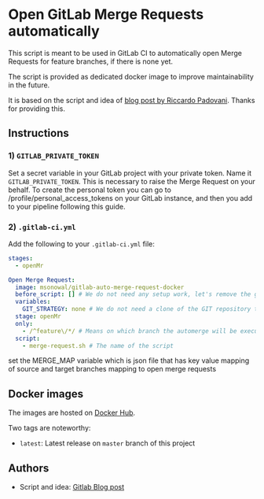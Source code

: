 # Open GitLab Merge Requests automatically


This script is meant to be used in GitLab CI to automatically open Merge Requests for feature branches, if there is none yet.

The script is provided as dedicated docker image to improve maintainability in the future.

It is based on the script and idea of [blog post by Riccardo Padovani](https://about.gitlab.com/2017/09/05/how-to-automatically-create-a-new-mr-on-gitlab-with-gitlab-ci/).
Thanks for providing this.

## Instructions

### 1) `GITLAB_PRIVATE_TOKEN`
Set a secret variable in your GitLab project with your private token.
Name it `GITLAB_PRIVATE_TOKEN`.
This is necessary to raise the Merge Request on your behalf.
To create the personal token you can go to /profile/personal_access_tokens on your GitLab instance, and then you add to your pipeline following this guide.

### 2) `.gitlab-ci.yml`

Add the following to your `.gitlab-ci.yml` file:

```yaml
stages:
  - openMr

Open Merge Request:
  image: msonowal/gitlab-auto-merge-request-docker
  before_script: [] # We do not need any setup work, let's remove the global one (if any)
  variables:
    GIT_STRATEGY: none # We do not need a clone of the GIT repository to create a Merge Request
  stage: openMr
  only:
    - /^feature\/*/ # Means on which branch the automerge will be executed, here we are saying the branches starts with name feature, We have a very strict naming convention
  script:
    - merge-request.sh # The name of the script
```

set the MERGE_MAP variable which is json file that has key value mapping of source and target branches mapping to open merge requests

<!-- set the variable `TARGET_BRANCH` on the branch where you want the merge request to be placed by default it will determine the default branch, otherwise it will use the target branch -->

## Docker images

The images are hosted on [Docker Hub](https://hub.docker.com/r/msonowal/gitlab-auto-merge-request-docker).

Two tags are noteworthy:
* `latest`: Latest release on `master` branch of this project


## Authors

* Script and idea: [Gitlab Blog post](https://about.gitlab.com/2017/09/05/how-to-automatically-create-a-new-mr-on-gitlab-with-gitlab-ci/)
